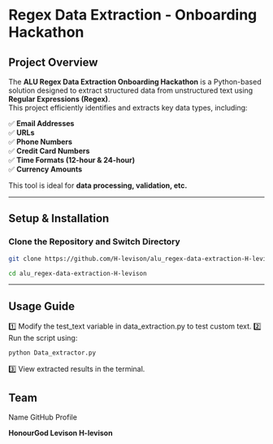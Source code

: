 #  Regex Data Extraction - Onboarding Hackathon

## **Project Overview**
The **ALU Regex Data Extraction Onboarding Hackathon** is a Python-based solution designed to extract structured data from unstructured text using **Regular Expressions (Regex)**.  
This project efficiently identifies and extracts key data types, including:

✅ **Email Addresses**  
✅ **URLs**  
✅ **Phone Numbers**  
✅ **Credit Card Numbers**  
✅ **Time Formats (12-hour & 24-hour)**  
✅ **Currency Amounts**  

This tool is ideal for **data processing, validation, etc.**

---

## **Setup & Installation**

### **Clone the Repository and Switch Directory**
```sh
git clone https://github.com/H-levison/alu_regex-data-extraction-H-levison.git

cd alu_regex-data-extraction-H-levison
```
---

## **Usage Guide**
1️⃣ Modify the test_text variable in data_extraction.py to test custom text.
2️⃣ Run the script using:

```sh
python Data_extractor.py
```

3️⃣ View extracted results in the terminal.

## **Team**
Name	GitHub Profile

**HonourGod Levison H-levison**